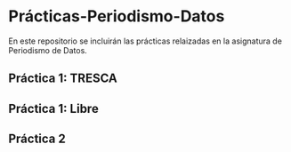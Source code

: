 # Prácticas-Periodismo-Datos
En este repositorio se incluirán las prácticas relaizadas en la asignatura de Periodismo de Datos. 
## Práctica 1: TRESCA
## Práctica 1: Libre
## Práctica 2

